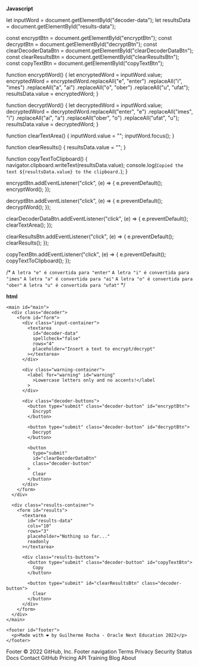 **Javascript**

let inputWord = document.getElementById("decoder-data");
let resultsData = document.getElementById("results-data");

const encryptBtn = document.getElementById("encryptBtn");
const decryptBtn = document.getElementById("decryptBtn");
const clearDecoderDataBtn = document.getElementById("clearDecoderDataBtn");
const clearResultsBtn = document.getElementById("clearResultsBtn");
const copyTextBtn = document.getElementById("copyTextBtn");

function encryptWord() {
  let encryptedWord = inputWord.value;
  encryptedWord = encryptedWord.replaceAll("e", "enter")
  .replaceAll("i", "imes")
  .replaceAll("a", "ai")
  .replaceAll("o", "ober")
  .replaceAll("u", "ufat");
  resultsData.value = encryptedWord;
}

function decryptWord() {
  let decryptedWord = inputWord.value;
  decryptedWord = decryptedWord.replaceAll("enter", "e")
  .replaceAll("imes", "i")
  .replaceAll("ai", "a")
  .replaceAll("ober", "o")
  .replaceAll("ufat", "u");
  resultsData.value = decryptedWord;
}

function clearTextArea() {
  inputWord.value = "";
  inputWord.focus();
}

function clearResults() {
  resultsData.value = "";
}

function copyTextToClipboard() {
  navigator.clipboard.writeText(resultsData.value);
  console.log(`Copied the text ${resultsData.value} to the clipboard.`);
}

encryptBtn.addEventListener("click", (e) => {
  e.preventDefault();
  encryptWord();
});

decryptBtn.addEventListener("click", (e) => {
  e.preventDefault();
  decryptWord();
});

clearDecoderDataBtn.addEventListener("click", (e) => {
  e.preventDefault();
  clearTextArea();
});

clearResultsBtn.addEventListener("click", (e) => {
  e.preventDefault();
  clearResults();
});

copyTextBtn.addEventListener("click", (e) => {
  e.preventDefault();
  copyTextToClipboard();
});

/*
`A letra "e" é convertida para "enter"`
`A letra "i" é convertida para "imes"`
`A letra "a" é convertida para "ai"`
`A letra "o" é convertida para "ober"`
`A letra "u" é convertida para "ufat"`
*/


**html**





<!-- <!DOCTYPE html>
<html lang="en">
  <head>
    <meta charset="UTF-8" />
    <meta http-equiv="X-UA-Compatible" content="IE=edge" />
    <meta name="viewport" content="width=device-width, initial-scale=1.0" />
    <title>Text Decoder</title>
    <link rel="shortcut icon" href="assets/icons/favicon.ico" type="image/x-icon">
    <link rel="stylesheet" href="assets/css/styles.css" />
    <script src="assets/js/scripts.js" defer></script>
  </head>
  <body>
    <header id="header">
      <h1 id="title">Encrypt and Decrypt Your Text</h1>
    </header> -->

    <main id="main">
      <div class="decoder">
        <form id="form">
          <div class="input-container">
            <textarea
              id="decoder-data"
              spellcheck="false"
              rows="4"
              placeholder="Insert a text to encrypt/decrypt"
            ></textarea>
          </div>

          <div class="warning-container">
            <label for="warning" id="warning"
              >Lowercase letters only and no accents!</label
            >
          </div>

          <div class="decoder-buttons">
            <button type="submit" class="decoder-button" id="encryptBtn">
              Encrypt
            </button>

            <button type="submit" class="decoder-button" id="decryptBtn">
              Decrypt
            </button>

            <button
              type="submit"
              id="clearDecoderDataBtn"
              class="decoder-button"
            >
              Clear
            </button>
          </div>
        </form>
      </div>

      <div class="results-container">
        <form id="results">
          <textarea
            id="results-data"
            cols="10"
            rows="3"
            placeholder="Nothing so far..."
            readonly
          ></textarea>

          <div class="results-buttons">
            <button type="submit" class="decoder-button" id="copyTextBtn">
              Copy
            </button>

            <button type="submit" id="clearResultsBtn" class="decoder-button">
              Clear
            </button>
          </div>
        </form>
      </div>
    </main>

    <footer id="footer">
      <p>Made with ❤ by Guilherme Rocha - Oracle Next Education 2022</p>
    </footer>
  </body>
</html>
Footer
© 2022 GitHub, Inc.
Footer navigation
Terms
Privacy
Security
Status
Docs
Contact GitHub
Pricing
API
Training
Blog
About
